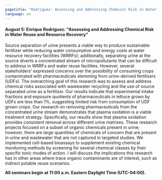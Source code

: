 ```yaml
---
pagetitle: "Rodriguez: Assessing and Addressing Chemical Risk in Water Reuse and Resource Recovery"
language: en
---
```


#### August 5: Enrique Rodriguez: "Assessing and Addressing Chemical Risk in Water Reuse and Resource Recovery"

Source separation of urine presents a viable way to produce
sustainable fertilizer while reducing water consumption and energy
costs at water resource recovery facilities (WRRFs); additionally,
separating urine at the source diverts a concentrated stream of
micropollutants that can be difficult to address in WRRFs and water
reuse facilities. However, several stakeholders’ expressed concerns
over the possibility of consuming crops contaminated with
pharmaceuticals stemming from urine-derived fertilizers (UDFs). The
overarching goal of this research was to assess and address chemical
risks associated with wastewater recycling and the use of source
separated urine as a fertilizer. Our results indicate that
experimental intake fractions and exposure quotients of
pharmaceuticals in lettuce grown by UDFs are less than 1%, suggesting
limited risk from consumption of UDF grown crops. Our research on
removing pharmaceuticals from the concentrated urine stream
demonstrates that plasma oxidation is a viable treatment
strategy. Specifically, our results show that plasma oxidation
provides consistent removal across different urine matrixes. These
research projects focused on a subset of organic chemicals present in
urine; however, there are large quantities of chemicals of concern
that are present in urine and wastewater that are not captured in
targeted studies. We implemented cell-based bioassays to supplement
existing chemical monitoring methods by screening for several chemical
classes by their specific toxic modes of action. I will discuss the
implications this research has in other areas where trace organic
contaminants are of interest, such as indirect potable reuse
scenarios.

**All seminars begin at 11:00 a.m. Eastern Daylight Time
(UTC-04:00).**
